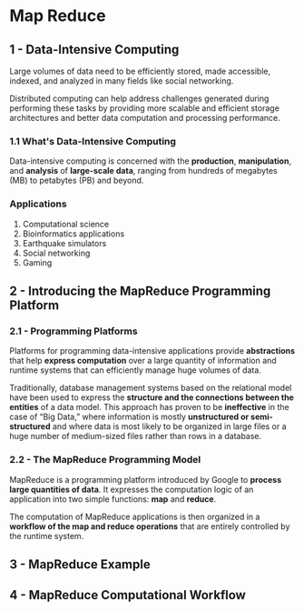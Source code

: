 # Map Reduce

## 1 - Data-Intensive Computing
Large volumes of data need to be efficiently stored, made accessible, indexed, and analyzed in many fields like social
networking.

Distributed computing can help address challenges generated during performing these tasks by providing more scalable
and efficient storage architectures and better data computation and processing performance. 

### 1.1 What's Data-Intensive Computing 
Data-intensive computing is concerned with the **production**, **manipulation**, and **analysis** 
of **large-scale data**, ranging from hundreds of megabytes (MB) to petabytes (PB) and beyond.

### Applications
1. Computational science
2. Bioinformatics applications
3. Earthquake simulators
4. Social networking
5. Gaming


## 2 - Introducing the MapReduce Programming Platform

### 2.1 - Programming Platforms
Platforms for programming data-intensive applications provide **abstractions** that help **express computation** over a large
quantity of information and runtime systems that can efficiently manage huge volumes of data.

Traditionally, database management systems based on the relational model have been 
used to express the **structure and the connections between the entities** of a data model. This approach has proven to 
be **ineffective** in the case of “Big Data,” where information is 
mostly **unstructured or semi-structured** and where data is most likely to be organized in 
large files or a huge number of medium-sized files rather than rows in a database.


### 2.2 - The MapReduce Programming Model
MapReduce is a programming platform introduced by Google to **process large quantities of data**. 
It expresses the computation logic of an application into two simple functions: **map** and **reduce**.

The computation of MapReduce applications is then organized in a **workflow of the 
map and reduce operations** that are entirely controlled by the runtime system.

## 3 - MapReduce Example







## 4 - MapReduce Computational Workflow
